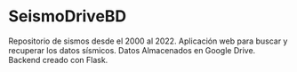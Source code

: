 # SeismoDriveBD
Repositorio de sismos desde el 2000 al 2022. Aplicación web para buscar y recuperar los datos sísmicos. Datos Almacenados en Google Drive. Backend creado con Flask. 
